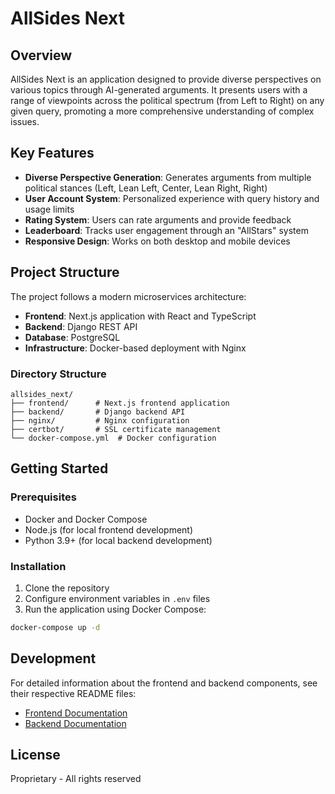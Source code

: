 # AllSides Next

## Overview

AllSides Next is an application designed to provide diverse perspectives on various topics through AI-generated arguments. It presents users with a range of viewpoints across the political spectrum (from Left to Right) on any given query, promoting a more comprehensive understanding of complex issues.

## Key Features

- **Diverse Perspective Generation**: Generates arguments from multiple political stances (Left, Lean Left, Center, Lean Right, Right)
- **User Account System**: Personalized experience with query history and usage limits
- **Rating System**: Users can rate arguments and provide feedback
- **Leaderboard**: Tracks user engagement through an "AllStars" system
- **Responsive Design**: Works on both desktop and mobile devices

## Project Structure

The project follows a modern microservices architecture:

- **Frontend**: Next.js application with React and TypeScript
- **Backend**: Django REST API
- **Database**: PostgreSQL
- **Infrastructure**: Docker-based deployment with Nginx

### Directory Structure

```
allsides_next/
├── frontend/      # Next.js frontend application
├── backend/       # Django backend API
├── nginx/         # Nginx configuration
├── certbot/       # SSL certificate management
└── docker-compose.yml  # Docker configuration
```

## Getting Started

### Prerequisites

- Docker and Docker Compose
- Node.js (for local frontend development)
- Python 3.9+ (for local backend development)

### Installation

1. Clone the repository
2. Configure environment variables in `.env` files
3. Run the application using Docker Compose:

```bash
docker-compose up -d
```

## Development

For detailed information about the frontend and backend components, see their respective README files:

- [Frontend Documentation](./allsides_next/frontend/README.md)
- [Backend Documentation](./allsides_next/backend/README.md)

## License

Proprietary - All rights reserved 